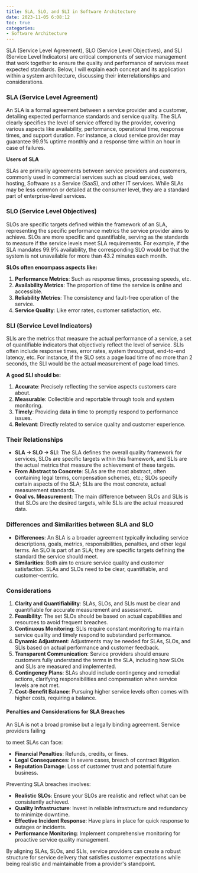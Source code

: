 ```yaml
---
title: SLA, SLO, and SLI in Software Architecture
date: 2023-11-05 6:08:12
toc: true
categories:
- Software Architecture
---
```




SLA (Service Level Agreement), SLO (Service Level Objectives), and SLI (Service Level Indicators) are critical components of service management that work together to ensure the quality and performance of services meet expected standards. Below, I will explain each concept and its application within a system architecture, discussing their interrelationships and considerations.

### SLA (Service Level Agreement)

An SLA is a formal agreement between a service provider and a customer, detailing expected performance standards and service quality. The SLA clearly specifies the level of service offered by the provider, covering various aspects like availability, performance, operational time, response times, and support duration. For instance, a cloud service provider may guarantee 99.9% uptime monthly and a response time within an hour in case of failures.

**Users of SLA**

SLAs are primarily agreements between service providers and customers, commonly used in commercial services such as cloud services, web hosting, Software as a Service (SaaS), and other IT services. While SLAs may be less common or detailed at the consumer level, they are a standard part of enterprise-level services.

### SLO (Service Level Objectives)

SLOs are specific targets defined within the framework of an SLA, representing the specific performance metrics the service provider aims to achieve. SLOs are more specific and quantifiable, serving as the standards to measure if the service levels meet SLA requirements. For example, if the SLA mandates 99.9% availability, the corresponding SLO would be that the system is not unavailable for more than 43.2 minutes each month.

**SLOs often encompass aspects like:**

1. **Performance Metrics**: Such as response times, processing speeds, etc.
2. **Availability Metrics**: The proportion of time the service is online and accessible.
3. **Reliability Metrics**: The consistency and fault-free operation of the service.
4. **Service Quality**: Like error rates, customer satisfaction, etc.

### SLI (Service Level Indicators)

SLIs are the metrics that measure the actual performance of a service, a set of quantifiable indicators that objectively reflect the level of service. SLIs often include response times, error rates, system throughput, end-to-end latency, etc. For instance, if the SLO sets a page load time of no more than 2 seconds, the SLI would be the actual measurement of page load times.

**A good SLI should be:**

1. **Accurate**: Precisely reflecting the service aspects customers care about.
2. **Measurable**: Collectible and reportable through tools and system monitoring.
3. **Timely**: Providing data in time to promptly respond to performance issues.
4. **Relevant**: Directly related to service quality and customer experience.

### Their Relationships

- **SLA -> SLO -> SLI**: The SLA defines the overall quality framework for services, SLOs are specific targets within this framework, and SLIs are the actual metrics that measure the achievement of these targets.
- **From Abstract to Concrete**: SLAs are the most abstract, often containing legal terms, compensation schemes, etc.; SLOs specify certain aspects of the SLA; SLIs are the most concrete, actual measurement standards.
- **Goal vs. Measurement**: The main difference between SLOs and SLIs is that SLOs are the desired targets, while SLIs are the actual measured data.

### Differences and Similarities between SLA and SLO

- **Differences**: An SLA is a broader agreement typically including service descriptions, goals, metrics, responsibilities, penalties, and other legal terms. An SLO is part of an SLA; they are specific targets defining the standard the service should meet.
- **Similarities**: Both aim to ensure service quality and customer satisfaction. SLAs and SLOs need to be clear, quantifiable, and customer-centric.

### Considerations

1. **Clarity and Quantifiability**: SLAs, SLOs, and SLIs must be clear and quantifiable for accurate measurement and assessment.
2. **Feasibility**: The set SLOs should be based on actual capabilities and resources to avoid frequent breaches.
3. **Continuous Monitoring**: SLIs require constant monitoring to maintain service quality and timely respond to substandard performance.
4. **Dynamic Adjustment**: Adjustments may be needed for SLAs, SLOs, and SLIs based on actual performance and customer feedback.
5. **Transparent Communication**: Service providers should ensure customers fully understand the terms in the SLA, including how SLOs and SLIs are measured and implemented.
6. **Contingency Plans**: SLAs should include contingency and remedial actions, clarifying responsibilities and compensation when service levels are not met.
7. **Cost-Benefit Balance**: Pursuing higher service levels often comes with higher costs, requiring a balance.

#### Penalties and Considerations for SLA Breaches

An SLA is not a broad promise but a legally binding agreement. Service providers failing

 to meet SLAs can face:

- **Financial Penalties**: Refunds, credits, or fines.
- **Legal Consequences**: In severe cases, breach of contract litigation.
- **Reputation Damage**: Loss of customer trust and potential future business.

Preventing SLA breaches involves:

- **Realistic SLOs**: Ensure your SLOs are realistic and reflect what can be consistently achieved.
- **Quality Infrastructure**: Invest in reliable infrastructure and redundancy to minimize downtime.
- **Effective Incident Response**: Have plans in place for quick response to outages or incidents.
- **Performance Monitoring**: Implement comprehensive monitoring for proactive service quality management.

By aligning SLAs, SLOs, and SLIs, service providers can create a robust structure for service delivery that satisfies customer expectations while being realistic and maintainable from a provider's standpoint.